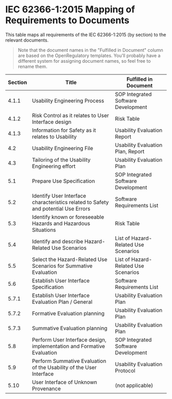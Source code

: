 <!--
Copyright (C) 2022 Radiotherapy AI Holdings Pty Ltd
Copyright (C) 2021-2022 OpenRegulatory (OpenReg GmbH)
This work is licensed under the Creative Commons Attribution 4.0 International
License. <http://creativecommons.org/licenses/by/4.0/>.

Original work by OpenRegulatory available at
<https://github.com/openregulatory/templates>
-->

# IEC 62366-1:2015 Mapping of Requirements to Documents

This table maps all requirements of the IEC 62366-1:2015 (by section) to the relevant documents.

> Note that the document names in the "Fulfilled in Document" column are based on the OpenRegulatory
> templates. You'll probably have a different system for assigning document names, so feel free to rename
> them.

| Section | Title                                                                              | Fulfilled in Document                |
| ------- | ---------------------------------------------------------------------------------- | ------------------------------------ |
| 4.1.1   | Usability Engineering Process                                                      | SOP Integrated Software Development  |
| 4.1.2   | Risk Control as it relates to User Interface design                                | Risk Table                           |
| 4.1.3   | Information for Safety as it relates to Usability                                  | Usability Evaluation Report          |
| 4.2     | Usability Engineering File                                                         | Usability Evaluation Plan, Report    |
| 4.3     | Tailoring of the Usability Engineering effort                                      | Usability Evaluation Plan            |
| 5.1     | Prepare Use Specification                                                          | SOP Integrated Software Development  |
| 5.2     | Identify User Interface characteristics related to Safety and potential Use Errors | Software Requirements List           |
| 5.3     | Identify known or foreseeable Hazards and Hazardous Situations                     | Risk Table                           |
| 5.4     | Identify and describe Hazard-Related Use Scenarios                                 | List of Hazard-Related Use Scenarios |
| 5.5     | Select the Hazard-Related Use Scenarios for Summative Evaluation                   | List of Hazard-Related Use Scenarios |
| 5.6     | Establish User Interface Specification                                             | Software Requirements List           |
| 5.7.1   | Establish User Interface Evaluation Plan / General                                 | Usability Evaluation Plan            |
| 5.7.2   | Formative Evaluation planning                                                      | Usability Evaluation Plan            |
| 5.7.3   | Summative Evaluation planning                                                      | Usability Evaluation Plan            |
| 5.8     | Perform User Interface design, implementation and Formative Evaluation             | SOP Integrated Software Development  |
| 5.9     | Perform Summative Evaluation of the Usability of the User Interface                | Usability Evaluation Protocol        |
| 5.10    | User Interface of Unknown Provenance                                               | (not applicable)                     |
